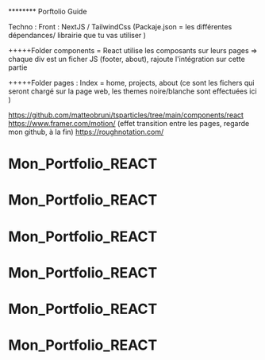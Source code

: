 
******** Porftolio Guide 

Techno : 
Front : NextJS / TailwindCss (Packaje.json = les différentes dépendances/ librairie que tu vas utiliser )

+++++Folder components = React utilise les composants sur leurs pages => chaque div est un ficher JS (footer, about), rajoute l'intégration sur cette partie

+++++Folder pages : Index = home, projects, about (ce sont les fichers qui seront chargé sur la page web, les themes noire/blanche sont effectuées ici )




https://github.com/matteobruni/tsparticles/tree/main/components/react
https://www.framer.com/motion/ (effet transition entre les pages, regarde mon github, à la fin)
https://roughnotation.com/
# Mon_Portfolio_REACT
# Mon_Portfolio_REACT
# Mon_Portfolio_REACT
# Mon_Portfolio_REACT
# Mon_Portfolio_REACT
# Mon_Portfolio_REACT
